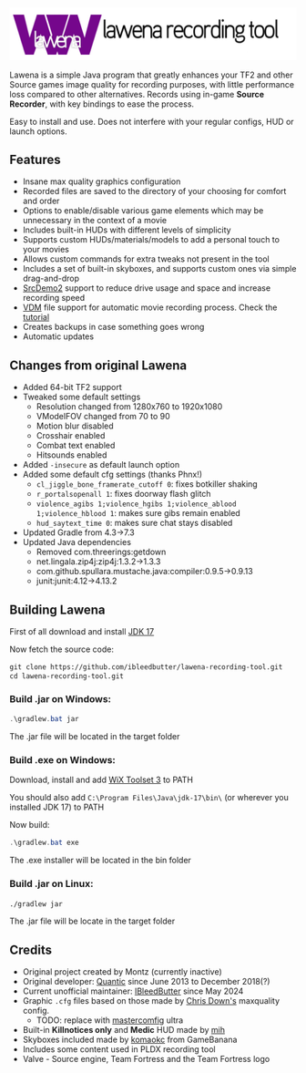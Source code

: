 ![Lawena Recording Tool](lawena.png)

Lawena is a simple Java program that greatly enhances your TF2 and other Source games image quality for recording purposes, with little performance loss compared to other alternatives. Records using in-game **Source Recorder**, with key bindings to ease the process.

Easy to install and use. Does not interfere with your regular configs, HUD or launch options.

## Features

* Insane max quality graphics configuration
* Recorded files are saved to the directory of your choosing for comfort and order
* Options to enable/disable various game elements which may be unnecessary in the context of a movie
* Includes built-in HUDs with different levels of simplicity
* Supports custom HUDs/materials/models to add a personal touch to your movies
* Allows custom commands for extra tweaks not present in the tool
* Includes a set of built-in skyboxes, and supports custom ones via simple drag-and-drop
* [SrcDemo2](http://code.google.com/p/srcdemo2/) support to reduce drive usage and space and increase recording speed
* [VDM](https://developer.valvesoftware.com/wiki/Demo_Recording_Tools) file support for automatic movie recording process. Check the [tutorial](https://github.com/quanticc/lawena-recording-tool/wiki/VDM-tutorial)
* Creates backups in case something goes wrong
* Automatic updates

## Changes from original Lawena

* Added 64-bit TF2 support
* Tweaked some default settings
    * Resolution changed from 1280x760 to 1920x1080
    * VModelFOV changed from 70 to 90
    * Motion blur disabled
    * Crosshair enabled
    * Combat text enabled
    * Hitsounds enabled
* Added `-insecure` as default launch option
* Added some default cfg settings (thanks Phnx!)
    * `cl_jiggle_bone_framerate_cutoff 0`: fixes botkiller shaking
    * `r_portalsopenall 1`: fixes doorway flash glitch
    * `violence_agibs 1;violence_hgibs 1;violence_ablood 1;violence_hblood 1`: makes sure gibs remain enabled
    * `hud_saytext_time 0`: makes sure chat stays disabled
* Updated Gradle from 4.3->7.3
* Updated Java dependencies
    * Removed com.threerings:getdown
    * net.lingala.zip4j:zip4j:1.3.2->1.3.3
    * com.github.spullara.mustache.java:compiler:0.9.5->0.9.13
    * junit:junit:4.12->4.13.2

## Building Lawena

First of all download and install [JDK 17](https://www.oracle.com/java/technologies/downloads/#java17)

Now fetch the source code:
```
git clone https://github.com/ibleedbutter/lawena-recording-tool.git
cd lawena-recording-tool.git
```

### Build .jar on Windows:

```PowerShell
.\gradlew.bat jar
```

The .jar file will be located in the target folder

### Build .exe on Windows:

Download, install and add [WiX Toolset 3](https://github.com/wixtoolset/wix3/releases) to PATH

You should also add `C:\Program Files\Java\jdk-17\bin\` (or wherever you installed JDK 17) to PATH

Now build:

```PowerShell
.\gradlew.bat exe
```

The .exe installer will be located in the bin folder

### Build .jar on Linux:

```Bash
./gradlew jar
```

The .jar file will be locate in the target folder

## Credits

* Original project created by Montz (currently inactive)
* Original developer: [Quantic](http://steamcommunity.com/profiles/76561198012092861/) since June 2013 to December 2018(?)
* Current unofficial maintainer: [IBleedButter](https://steamcommunity.com/profiles/76561198130814770) since May 2024
* Graphic `.cfg` files based on those made by [Chris Down's](https://chrisdown.name/tf2/) maxquality config.
    * TODO: replace with [mastercomfig](https://mastercomfig.com/) ultra
* Built-in **Killnotices only** and **Medic** HUD made by [mih](https://github.com/Kuw/recordinghuds)
* Skyboxes included made by [komaokc](http://gamebanana.com/members/submissions/textures/289553) from GameBanana
* Includes some content used in PLDX recording tool
* Valve - Source engine, Team Fortress and the Team Fortress logo
